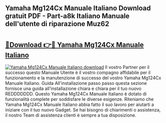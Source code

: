 ## Yamaha Mg124Cx Manuale Italiano Download gratuit PDF - Part-a8k Italiano Manuale dell'utente di riparazione Muz62

# <h2><a href="http://df9aozg.blite.top/?on=Yamaha+Mg124Cx+Manuale+Italiano">🔗Download 👉🔴 Yamaha Mg124Cx Manuale Italiano</a></h2>

[![Yamaha Mg124Cx Manuale Italiano download](https://i.imgur.com/lujVjoI.png)](http://df9aozg.blite.top/?on=Yamaha+Mg124Cx+Manuale+Italiano)
Il vostro Partner per il successo questo Manuale Utente è il vostro compagno affidabile per il funzionamento e la manutenzione di successo del vostro Yamaha Mg124Cx Manuale Italiano. Guida All'installazione passo passo questa sezione fornisce una guida all'installazione chiara e chiara per il tuo nuovo REDDDDDDD. Questo Yamaha Mg124Cx Manuale Italiano è dotato di funzionalità complete per soddisfare le diverse esigenze. Riteniamo che Yamaha Mg124Cx Manuale Italiano abbia fatto il suo lavoro per aiutarti a iniziare con il tuo nuovo Gadget. Se hai bisogno di chiarimenti o assistenza, il nostro Team di assistenza clienti è sempre a tua disposizione.
